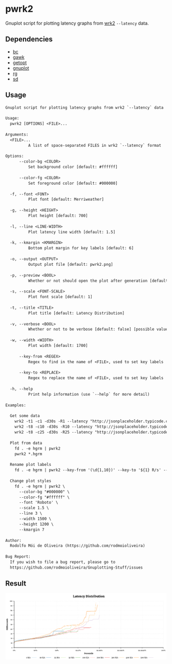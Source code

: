# pwrk2

Gnuplot script for plotting latency graphs from [wrk2](https://github.com/giltene/wrk2) `--latency` data.

## Dependencies

  - [bc](https://linux.die.net/man/1/bc)
  - [gawk](https://www.gnu.org/software/gawk/)
  - [getopt](https://man7.org/linux/man-pages/man3/getopt.3.html)
  - [gnuplot](http://www.gnuplot.info/)
  - [rg](https://github.com/BurntSushi/ripgrep)
  - [sd](https://github.com/chmln/sd)

## Usage

```txt
Gnuplot script for plotting latency graphs from wrk2 `--latency` data

Usage:
  pwrk2 [OPTIONS] <FILE>...

Arguments:
  <FILE>...
          A list of space-separated FILES in wrk2 `--latency` format

Options:
      --color-bg <COLOR>
          Set background color [default: #ffffff]

      --color-fg <COLOR>
          Set foreground color [default: #000000]

  -f, --font <FONT>
          Plot font [default: Merriweather]

  -g, --height <HEIGHT>
          Plot height [default: 700]

  -l, --line <LINE-WIDTH>
          Plot latency line width [default: 1.5]

  -k, --kmargin <KMARGIN>
          Bottom plot margin for key labels [default: 6]

  -o, --output <OUTPUT>
          Output plot file [default: pwrk2.png]

  -p, --preview <BOOL>
          Whether or not should open the plot after generation [default: true] [possible values: true, false]

  -s, --scale <FONT-SCALE>
          Plot font scale [default: 1]

  -t, --title <TITLE>
          Plot title [default: Latency Distribution]

  -v, --verbose <BOOL>
          Whether or not to be verbose [default: false] [possible values: true, false]

  -w, --width <WIDTH>
          Plot width [default: 1700]

      --key-from <REGEX>
          Regex to find in the name of <FILE>, used to set key labels

      --key-to <REPLACE>
          Regex to replace the name of <FILE>, used to set key labels

  -h, --help
          Print help information (use `--help` for more detail)

Examples:

  Get some data
    wrk2 -t1 -c1 -d30s -R1 --latency "http://jsonplaceholder.typicode.com/todos/1" | tee 1.hgrm
    wrk2 -t8 -c10 -d30s -R10 --latency "http://jsonplaceholder.typicode.com/todos/1" | tee 10.hgrm
    wrk2 -t8 -c25 -d30s -R25 --latency "http://jsonplaceholder.typicode.com/todos/1" | tee 25.hgrm

  Plot from data
    fd . -e hgrm | pwrk2
    pwrk2 *.hgrm

  Rename plot labels
    fd . -e hgrm | pwrk2 --key-from '(\d{1,10})' --key-to '${1} R/s' --output data/plot/pwrk2.png

  Change plot styles
    fd . -e hgrm | pwrk2 \
      --color-bg "#000000" \
      --color-fg "#ffffff" \
      --font 'Roboto' \
      --scale 1.5 \
      --line 3 \
      --width 1500 \
      --height 1200 \
      --kmargin 7

Author:
  Rodolfo Mói de Oliveira (https://github.com/rodmoioliveira)

Bug Report:
  If you wish to file a bug report, please go to
  https://github.com/rodmoioliveira/Gnuplotting-Stuff/issues
```

## Result

<p align="center">
  <img src="https://raw.githubusercontent.com/rodmoioliveira/Gnuplotting-Stuff/main/wrk2/data/plot/pwrk2.png">
</p>

